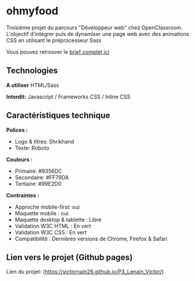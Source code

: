 # ohmyfood

Troisième projet du parcours "Développeur web" chez OpenClassroom. L'objectif d'intégrer puis de dynamiser une page web avec des animations CSS en utilisant le préprocesseur Sass

Vous pouvez retrouver le [brief complet ici](https://s3-eu-west-1.amazonaws.com/course.oc-static.com/projects/DW_P3/Brief%20cre%CC%81atif%20-%20Ohmyfood!.pdf)

## Technologies

**A utiliser** HTML/Sass

**Interdit:** Javascript / Frameworks CSS / Inline CSS

## Caractéristiques technique

**Polices :**
- Logo & titres: Shrikhand
- Texte: Roboto

**Couleurs :**
- Primaire: #9356DC
- Secondaire: #FF79DA
- Tertiaire: #99E2D0

**Contraintes :**
- Approche mobile-first: oui
- Maquette mobile : oui
- Maquette desktop & tablette : Libre
- Validation W3C HTML : En vert
- Validation W3C CSS : En vert
- Compatibilité : Dernières versions de Chrome, Firefox & Safari

## Lien vers le projet (Github pages)

Lien du projet: (https://victornain26.github.io/P3_Lenain_Victor/)
